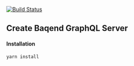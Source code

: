 [![Build Status](https://travis-ci.com/kddc/create-baqend-graphql-server.svg?token=MoPVF1wU6XPzBM7etCnt&branch=master)](https://travis-ci.com/kddc/create-baqend-graphql-server)

## Create Baqend GraphQL Server

#### Installation
```
yarn install
```
